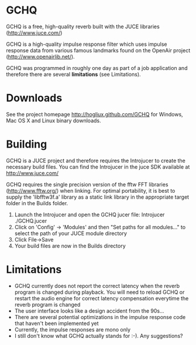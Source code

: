 # GCHQ
GCHQ is a free, high-quality reverb built with the JUCE libraries (http://www.juce.com/)

GCHQ is a high-quality impulse response filter which uses impulse response data from various famous landmarks found on the OpenAir project (http://www.openairlib.net/). 

GCHQ was programmed in roughly one day as part of a job application and therefore there are several **limitations** (see Limitations).

Downloads
=========

See the project homepage http://hogliux.github.com/GCHQ for Windows, Mac OS X and Linux binary downloads.

Building
========

GCHQ is a JUCE project and therefore requires the Introjucer to create the necessary build files. You can find the Introjucer in the juce SDK available at http://www.juce.com/

GCHQ requires the single precision version of the fftw FFT libraries (http://www.fftw.org/) when linking. For optimal portability, it is best to supply the 'libfftw3f.a' library as a static link library in the appropriate target folder in the Builds folder.

1. Launch the Introjucer and open the GCHQ jucer file: Introjucer ./GCHQ.jucer
2. Click on 'Config' -> 'Modules' and then "Set paths for all modules..." to select the path of your JUCE module directory
3. Click File->Save
4. Your build files are now in the Builds directory

Limitations
===========

* GCHQ currently does not report the correct latency when the reverb program is changed during playback. You will need to reload GCHQ or restart the audio engine for correct latency compensation everytime the reverb program is changed
* The user interface looks like a design accident from the 90s...
* There are several potential optimizations in the impulse response code that haven't been implemented yet
* Currently, the impulse responses are mono only
* I still don't know what GCHQ actually stands for :-). Any suggestions?
